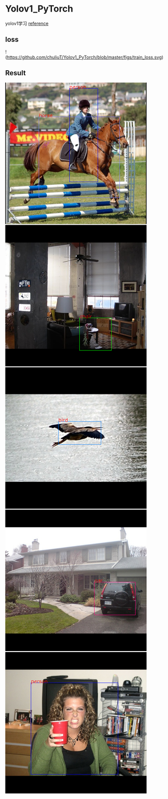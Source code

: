 # Yolov1_PyTorch
yolov1学习
[reference](https://blog.csdn.net/weixin_41424926/article/details/105383064?utm_medium=distribute.wap_relevant.none-task-blog-BlogCommendFromMachineLearnPai2-5.nonecase&depth_1-utm_source=distribute.wap_relevant.none-task-blog-BlogCommendFromMachineLearnPai2-5.nonecase)

## loss
!(https://github.com/chuliuT/Yolov1_PyTorch/blob/master/figs/train_loss.svg)

## Result
![](https://github.com/chuliuT/Yolov1_PyTorch/blob/master/figs/bbox_screenshot_18.06.2020.png)
![](https://github.com/chuliuT/Yolov1_PyTorch/blob/master/figs/bbox_screenshot2.png)
![](https://github.com/chuliuT/Yolov1_PyTorch/blob/master/figs/bbox_screenshot3.png)
![](https://github.com/chuliuT/Yolov1_PyTorch/blob/master/figs/bbox_screenshot4.png)
![](https://github.com/chuliuT/Yolov1_PyTorch/blob/master/figs/bbox_screenshot5.png)
